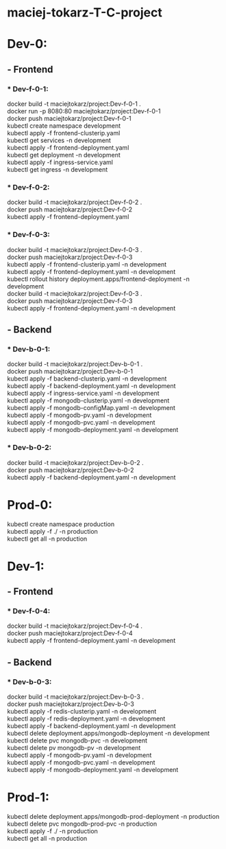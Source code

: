 # maciej-tokarz-T-C-project

# Dev-0:

## - Frontend
### * Dev-f-0-1:
docker build -t maciejtokarz/project:Dev-f-0-1 .  
docker run -p 8080:80 maciejtokarz/project:Dev-f-0-1  
docker push maciejtokarz/project:Dev-f-0-1  
kubectl create namespace development  
kubectl apply -f frontend-clusterip.yaml  
kubectl get services -n development  
kubectl apply -f frontend-deployment.yaml  
kubectl get deployment -n development  
kubectl apply -f ingress-service.yaml  
kubectl get ingress -n development  
### * Dev-f-0-2:
docker build -t maciejtokarz/project:Dev-f-0-2 .  
docker push maciejtokarz/project:Dev-f-0-2  
kubectl apply -f frontend-deployment.yaml  
### * Dev-f-0-3:
docker build -t maciejtokarz/project:Dev-f-0-3 .  
docker push maciejtokarz/project:Dev-f-0-3   
kubectl apply -f frontend-clusterip.yaml -n development  
kubectl apply -f frontend-deployment.yaml -n development  
kubectl rollout history deployment.apps/frontend-deployment -n development  
docker build -t maciejtokarz/project:Dev-f-0-3 .  
docker push maciejtokarz/project:Dev-f-0-3  
kubectl apply -f frontend-deployment.yaml -n development  
## - Backend
### * Dev-b-0-1:
docker build -t maciejtokarz/project:Dev-b-0-1 .  
docker push maciejtokarz/project:Dev-b-0-1  
kubectl apply -f backend-clusterip.yaml -n development  
kubectl apply -f backend-deployment.yaml -n development  
kubectl apply -f ingress-service.yaml -n development  
kubectl apply -f mongodb-clusterip.yaml -n development  
kubectl apply -f mongodb-configMap.yaml -n development  
kubectl apply -f mongodb-pv.yaml -n development  
kubectl apply -f mongodb-pvc.yaml -n development  
kubectl apply -f mongodb-deployment.yaml -n development  
### * Dev-b-0-2:
docker build -t maciejtokarz/project:Dev-b-0-2 .  
docker push maciejtokarz/project:Dev-b-0-2  
kubectl apply -f backend-deployment.yaml -n development  

# Prod-0:

kubectl create namespace production  
kubectl apply -f ./ -n production  
kubectl get all -n production  

# Dev-1:

## - Frontend
### * Dev-f-0-4:  
docker build -t maciejtokarz/project:Dev-f-0-4 .  
docker push maciejtokarz/project:Dev-f-0-4  
kubectl apply -f frontend-deployment.yaml -n development  
## - Backend
### * Dev-b-0-3:
docker build -t maciejtokarz/project:Dev-b-0-3 .  
docker push maciejtokarz/project:Dev-b-0-3   
kubectl apply -f redis-clusterip.yaml -n development  
kubectl apply -f redis-deployment.yaml -n development  
kubectl apply -f backend-deployment.yaml -n development  
kubectl delete deployment.apps/mongodb-deployment -n development  
kubectl delete pvc mongodb-pvc -n development  
kubectl delete pv mongodb-pv -n development  
kubectl apply -f mongodb-pv.yaml -n development  
kubectl apply -f mongodb-pvc.yaml -n development  
kubectl apply -f mongodb-deployment.yaml -n development  

# Prod-1:
kubectl delete deployment.apps/mongodb-prod-deployment -n production  
kubectl delete pvc mongodb-prod-pvc -n production  
kubectl apply -f ./ -n production  
kubectl get all -n production  
